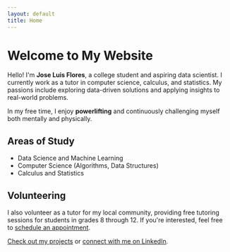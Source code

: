 ```yaml
---
layout: default
title: Home
---
```


# Welcome to My Website

Hello! I'm **Jose Luis Flores**, a college student and aspiring data scientist. I currently work as a tutor in computer science, calculus, and statistics. My passions include exploring data-driven solutions and applying insights to real-world problems.

In my free time, I enjoy **powerlifting** and continuously challenging myself both mentally and physically.

## Areas of Study
- Data Science and Machine Learning
- Computer Science (Algorithms, Data Structures)
- Calculus and Statistics

## Volunteering
I also volunteer as a tutor for my local community, providing free tutoring sessions for students in grades 8 through 12. If you're interested, feel free to [schedule an appointment](https://docs.google.com/forms/d/e/1FAIpQLSd1rF5LPjOXTrUa49uipOUBAHnweVOT-RaY43YFupX0FUDXiA/viewform).

[Check out my projects](projects.md) or [connect with me on LinkedIn](https://www.linkedin.com/in/jose-luis-flores-645a1425a).

